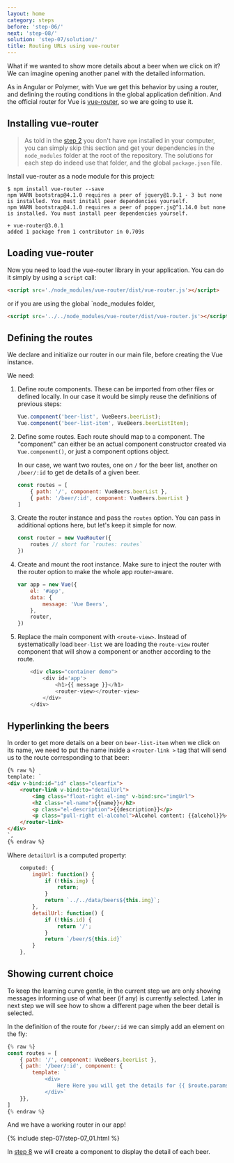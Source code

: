 ```yaml
---
layout: home
category: steps
before: 'step-06/'
next: 'step-08/'
solution: 'step-07/solution/'
title: Routing URLs using vue-router
---
```



What if we wanted to show more details about a beer when we click on it? We can imagine opening another panel with the detailed information.

As in Angular or Polymer, with Vue we get this behavior by using a router, and defining the routing conditions in the global application definition. And the official router for Vue is [vue-router](https://router.vuejs.org/en/), so we are going to use it.


## Installing vue-router

> As told in the [step 2](../step-02/) you don't have `npm` installed in your computer, you can simply skip this section and get your dependencies in the `node_modules` folder at the root of the repository. The solutions for each step do indeed use that folder, and the global `package.json` file.

Install vue-router as a node module for this project:

```
$ npm install vue-router --save
npm WARN bootstrap@4.1.0 requires a peer of jquery@1.9.1 - 3 but none is installed. You must install peer dependencies yourself.
npm WARN bootstrap@4.1.0 requires a peer of popper.js@^1.14.0 but none is installed. You must install peer dependencies yourself.

+ vue-router@3.0.1
added 1 package from 1 contributor in 0.709s
```


## Loading vue-router

Now you need to load the vue-router library in your application. You can do it
simply by using a `script` call:

```html
<script src='./node_modules/vue-router/dist/vue-router.js'></script>
```

or if you are using the global `node_modules folder, 
```html
<script src='../../node_modules/vue-router/dist/vue-router.js'></script>
```

## Defining the routes

We declare and initialize our router in our main file, before creating the Vue instance. 

We need:

1. Define route components. These can be imported from other files or defined locally. In our case it would be simply reuse the definitions of previous steps:

    ```javascript
    Vue.component('beer-list', VueBeers.beerList);
    Vue.component('beer-list-item', VueBeers.beerListItem);
    ```

1. Define some routes. Each route should map to a component. The "component" can either be an actual component constructor created via `Vue.component()`, or just a component options object. 

    In our case, we want two routes, one on `/` for the beer list, another on `/beer/:id` to get de details of a given beer.

    ```javascript
    const routes = [
        { path: '/', component: VueBeers.beerList },
        { path: '/beer/:id', component: VueBeers.beerList }
    ]
    ```    

1. Create the router instance and pass the `routes` option. You can pass in additional options here, but let's keep it simple for now.

    ```javascript
    const router = new VueRouter({
        routes // short for `routes: routes`
    })
    ```

1. Create and mount the root instance. Make sure to inject the router with the router option to make the whole app router-aware.    

    ```javascript
    var app = new Vue({
        el: '#app',
        data: {
            message: 'Vue Beers',
        },
        router,
    })
    ```

1. Replace the main component with `<route-view>`. Instead of systematically load `beer-list` we are loading the `route-view` router component that will show a component or another according to the route.

    ```javascript
        <div class="container demo">
            <div id='app'>
                <h1>{{ message }}</h1>
                <router-view></router-view>
            </div>
        </div>
    ```

## Hyperlinking the beers

In order to get more details on a beer on `beer-list-item` when we click on its name, we need to put the name inside a `<router-link >` tag that will send us to the route corresponding to that beer:

```html
{% raw %}
template: `
<div v-bind:id="id" class="clearfix">
    <router-link v-bind:to="detailUrl">
        <img class="float-right el-img" v-bind:src="imgUrl">
        <h2 class="el-name">{{name}}</h2>
        <p class="el-description">{{description}}</p>
        <p class="pull-right el-alcohol">Alcohol content: {{alcohol}}%</p>
    </router-link>
</div>
`,
{% endraw %}
```

Where `detailUrl` is a computed property:

```javascript
    computed: {
        imgUrl: function() {
            if (!this.img) {
                return;
            }
            return `../../data/beers${this.img}`;
        },
        detailUrl: function() {
            if (!this.id) {
                return '/';
            }
            return `/beer/${this.id}`
        }
    },
```

## Showing current choice

To keep the learning curve gentle, in the current step we are only showing messages informing use of what beer (if any) is currently selected.
Later in next step we will see how to show a different page when the beer detail is selected.

In the definition of the route for `/beer/:id` we can simply add an element on the fly:


```javascript
{% raw %}
const routes = [
    { path: '/', component: VueBeers.beerList },
    { path: '/beer/:id', component: { 
        template: `
            <div>
                Here Here you will get the details for {{ $route.params.id }}
            </div>`
    }},
]
{% endraw %}
```

And we have a working router in our app!


{% include step-07/step-07_01.html %}

In [step 8](../step-08/) we will create a component to display the detail of each beer.
    